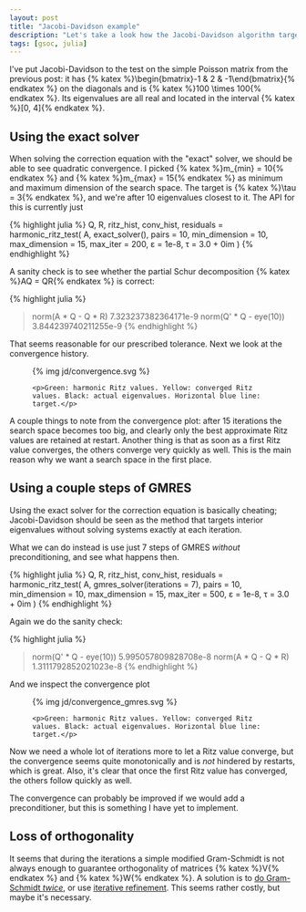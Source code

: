 ```yaml
---
layout: post
title: "Jacobi-Davidson example"
description: "Let's take a look how the Jacobi-Davidson algorithm targets interior eigenvalues of a Poisson matrix."
tags: [gsoc, julia]
---
```


I've put Jacobi-Davidson to the test on the simple Poisson matrix from the previous post: it has {% katex %}\begin{bmatrix}-1 & 2 & -1\end{bmatrix}{% endkatex %} on the diagonals and is {% katex %}100 \times 100{% endkatex %}. Its eigenvalues are all real and located in the interval {% katex %}[0, 4]{% endkatex %}.

## Using the exact solver
When solving the correction equation with the "exact" solver, we should be able to see quadratic convergence. I picked {% katex %}m_{min} = 10{% endkatex %} and {% katex %}m_{max} = 15{% endkatex %} as minimum and maximum dimension of the search space. The target is {% katex %}\tau = 3{% endkatex %}, and we're after 10 eigenvalues closest to it. The API for this is currently just

{% highlight julia %}
Q, R, ritz_hist, conv_hist, residuals = harmonic_ritz_test(
  A,
  exact_solver(),
  pairs = 10,
  min_dimension = 10,
  max_dimension = 15,
  max_iter = 200,
  ɛ = 1e-8,
  τ = 3.0 + 0im
)
{% endhighlight %}

A sanity check is to see whether the partial Schur decomposition {% katex %}AQ = QR{% endkatex %} is correct:

{% highlight julia %}
> norm(A * Q - Q * R)
7.323237382364171e-9
> norm(Q' * Q - eye(10))
3.844239740211255e-9
{% endhighlight %}

That seems reasonable for our prescribed tolerance. Next we look at the convergence history.

<figure class="full_width_fig">
    {% img jd/convergence.svg %}

    <p>Green: harmonic Ritz values. Yellow: converged Ritz values. Black: actual eigenvalues. Horizontal blue line: target.</p>
</figure>

A couple things to note from the convergence plot: after 15 iterations the search space becomes too big, and clearly only the best approximate Ritz values are retained at restart. Another thing is that as soon as a first Ritz value converges, the others converge very quickly as well. This is the main reason why we want a search space in the first place.

## Using a couple steps of GMRES
Using the exact solver for the correction equation is basically cheating; Jacobi-Davidson should be seen as the method that targets interior eigenvalues without solving systems exactly at each iteration.

What we can do instead is use just 7 steps of GMRES *without* preconditioning, and see what happens then.

{% highlight julia %}
Q, R, ritz_hist, conv_hist, residuals = harmonic_ritz_test(
  A,
  gmres_solver(iterations = 7),
  pairs = 10,
  min_dimension = 10,
  max_dimension = 15,
  max_iter = 500,
  ɛ = 1e-8,
  τ = 3.0 + 0im
)
{% endhighlight %}

Again we do the sanity check:

{% highlight julia %}
> norm(Q' * Q - eye(10))
5.995057809828708e-8
> norm(A * Q - Q * R)
1.3111792852021023e-8
{% endhighlight %}

And we inspect the convergence plot

<figure class="full_width_fig">
    {% img jd/convergence_gmres.svg %}

    <p>Green: harmonic Ritz values. Yellow: converged Ritz values. Black: actual eigenvalues. Horizontal blue line: target.</p>
</figure>

Now we need a whole lot of iterations more to let a Ritz value converge, but the convergence seems quite monotonically and is *not* hindered by restarts, which is great. Also, it's clear that once the first Ritz value has converged, the others follow quickly as well.

The convergence can probably be improved if we would add a preconditioner, but this is something I have yet to implement.

## Loss of orthogonality
It seems that during the iterations a simple modified Gram-Schmidt is not always enough to guarantee orthogonality of matrices {% katex %}V{% endkatex %} and {% katex %}W{% endkatex %}. A solution is to [do Gram-Schmidt *twice*](http://www.netlib.org/utk/people/JackDongarra/etemplates/node138.html#alg:rgs), or use [iterative refinement](http://www.netlib.org/utk/people/JackDongarra/etemplates/node221.html). This seems rather costly, but maybe it's necessary.